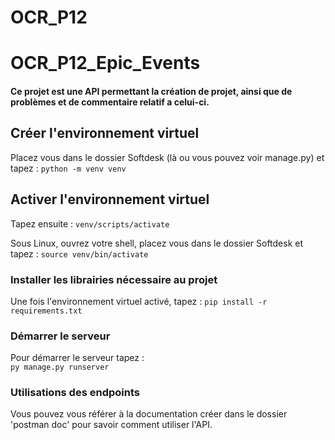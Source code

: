 # OCR_P12
# OCR_P12_Epic_Events

#### Ce projet est une API permettant la création de projet, ainsi que de problèmes et de commentaire relatif a celui-ci.

## Créer l'environnement virtuel
Placez vous dans le dossier Softdesk (là ou vous pouvez voir manage.py) et tapez :
`python -m venv venv`  

## Activer l'environnement virtuel

Tapez ensuite : 
`venv/scripts/activate`  

Sous Linux, ouvrez votre shell, placez vous dans le dossier Softdesk et tapez : 
`source venv/bin/activate`  

### Installer les librairies nécessaire au projet

Une fois l'environnement virtuel activé, tapez :
`pip install -r requirements.txt`  

### Démarrer le serveur

Pour démarrer le serveur tapez :             
`py manage.py runserver`  

### Utilisations des endpoints

Vous pouvez vous référer à la documentation créer dans le dossier 'postman doc' pour savoir comment utiliser l'API.
